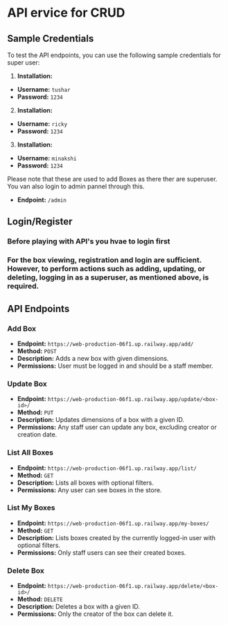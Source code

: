 # API ervice for CRUD


## Sample Credentials

To test the API endpoints, you can use the following sample credentials for super user:
1. **Installation:**
- **Username:** `tushar`
- **Password:** `1234`
  
2. **Installation:**
- **Username:** `ricky`
- **Password:** `1234`
  
3. **Installation:**
- **Username:** `minakshi`
- **Password:** `1234`

Please note that these are used to add Boxes as there ther are superuser.
You van also login to admin pannel through this.

- **Endpoint:** `/admin`

## Login/Register
### Before playing with API's you hvae to login first
### For the box viewing, registration and login are sufficient. However, to perform actions such as adding, updating, or deleting, logging in as a superuser, as mentioned above, is required.


## API Endpoints

### Add Box

- **Endpoint:** `https://web-production-06f1.up.railway.app/add/`
- **Method:** `POST`
- **Description:** Adds a new box with given dimensions.
- **Permissions:** User must be logged in and should be a staff member.

### Update Box

- **Endpoint:** `https://web-production-06f1.up.railway.app/update/<box-id>/`
- **Method:** `PUT`
- **Description:** Updates dimensions of a box with a given ID.
- **Permissions:** Any staff user can update any box, excluding creator or creation date.

### List All Boxes

- **Endpoint:** `https://web-production-06f1.up.railway.app/list/`
- **Method:** `GET`
- **Description:** Lists all boxes with optional filters.
- **Permissions:** Any user can see boxes in the store.

### List My Boxes

- **Endpoint:** `https://web-production-06f1.up.railway.app/my-boxes/`
- **Method:** `GET`
- **Description:** Lists boxes created by the currently logged-in user with optional filters.
- **Permissions:** Only staff users can see their created boxes.

### Delete Box

- **Endpoint:** `https://web-production-06f1.up.railway.app/delete/<box-id>/`
- **Method:** `DELETE`
- **Description:** Deletes a box with a given ID.
- **Permissions:** Only the creator of the box can delete it.












